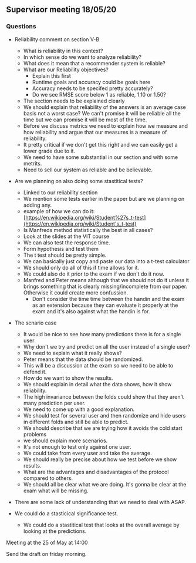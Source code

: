 ## Supervisor meeting 18/05/20

### Questions

* Reliability comment on section V-B
  * What is reliability in this context?
  * In which sense do we want to analyze reliability?
  * What does it mean that a recommender system is reliable?
  * What are our Reliability objectives?
    * Explain this first
    * Runtime goals and accuracy could be goals here
    * Accuracy needs to be specifed pretty accurately?
    * Do we see RMSE score below 1 as reliable, 1.10 or 1.50?
  * The section needs to be explained clearly
  * We should explain that reliability of the answers is an average case basis not a worst case? We can't promise it will be reliable all the time but we can promise it will be most of the time.
  * Before we discuss metrics we need to explain how we measure and how reliability and argue that our measures is a measure of reliability.
  * It pretty critical if we don't get this right and we can easily get a lower grade due to it.
  * We need to have some substantial in our section and with some metrits.
  * Need to sell our system as reliable and be believable.
* Are we planning on also doing some stastitical tests?
  * Linked to our reliability section
  * We mention some tests earlier in the paper but are we planning on adding any.
  * example of how we can do it: [https://en.wikipedia.org/wiki/Student%27s_t-test](https://en.wikipedia.org/wiki/Student's_t-test)
  * Is Manfreds method statistically the best in all cases?
  * Look at the slides at the VIT course
  * We can also test the response time.
  * Form hypothesis and test them
  * The t test should be pretty simple. 
  * We can basically just copy and paste our data into a t-test calculator
  * We should only do all of this if time allows for it.
  * We could also do it prior to the exam if we don't do it now.
  * Manfred and Peter means although that we should not do it unless it brings something that is clearly missing/incomplete from our paper. Otherwise it could create more confussion.
    * Don't consider the time time between the handin and the exam as an extension because they can evaluate it properly at the exam and it's also against what the handin is for.
* The scnario case
  * It would be nice to see how many predictions there is for a single user
  * Why don't we try and predict on all the user instead of a single user?
  * We need to explain what it really shows?
  * Peter means that the data should be randomized.
  * This will be a discussion at the exam so we need to be able to defend it.
  * How do we want to show the results.
  * We should explain in detail what the data shows, how it show reliability.
  * The high invariance between the folds could show that they aren't many prediction per user.
  * We need to come up with a good explanation.
  * We should test for several user and then randomize and hide users in different folds and still be able to predict.
  * We should describe that we are trying how it avoids the cold start problems
  * we should explain more scenarios.
  * It's not enough to test only against one user.
  * We could take from every user and take the average.
  * We should really be precise about how we test before we show results.
  * What are the advantages and disadvantages of the protocol compared to others.
  * We should all be clear what we are doing. It's gonna be clear at the exam what will be missing.
* There are some lack of understanding that we need to deal with ASAP.

* We could do a stasticical significance test.
  * We could do a stastitical test that looks at the overall average by looking at the predictions.

Meeting at the 25 of May at 14:00

Send the draft on friday morning.


